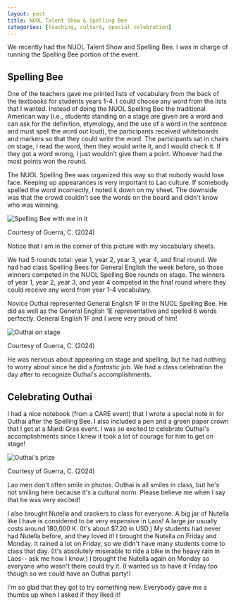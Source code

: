 ```yaml
---
layout: post
title: NUOL Talent Show & Spelling Bee
categories: [teaching, culture, special celebration]
---
```


We recently had the NUOL Talent Show and Spelling Bee. I was in charge of running the Spelling Bee portion of the event.

## Spelling Bee

One of the teachers gave me printed lists of vocabulary from the back of the textbooks for students years 1-4. I could choose any word from the lists that I wanted. Instead of doing the NUOL Spelling Bee the traditional American way (i.e., students standing on a stage are given are a word and can ask for the definition, etymology, and the use of a word in the sentence and must spell the word out loud), the participants received whiteboards and markers so that they could write the word. The participants sat in chairs on stage, I read the word, then they would write it, and I would check it. If they got a word wrong, I just wouldn't give them a point. Whoever had the most points won the round.

The NUOL Spelling Bee was organized this way so that nobody would lose face. Keeping up appearances is very important to Lao culture. If somebody spelled the word incorrectly, I noted it down on my sheet. The downside was that the crowd couldn't see the words on the board and didn't know who was winning. 

![Spelling Bee with me in it](https://lh3.googleusercontent.com/pw/AP1GczOsiDxbKZt0GQMQ3TcOunPxm_wa9aJ181i0fka27J8ry8kJJpb8Zsx03xyg1mWxb8eaujgkpgbYSRgu7kTSKoYdgQ1swjTjJNBF1YF9aTeWEBTEulhW=w1000)

Courtesy of Guerra, C. (2024)

Notice that I am in the corner of this picture with my vocabulary sheets. 

 We had 5 rounds total: year 1, year 2, year 3, year 4, and final round. We had had class Spelling Bees for General English the week before, so those winners competed in the NUOL Spelling Bee rounds on stage. The winners of year 1, year 2, year 3, and year 4 competed in the final round where they could receive any word from year 1-4 vocabulary. 

 Novice Outhai represented General English 1F in the NUOL Spelling Bee. He did as well as the General English 1E representative and spelled 6 words perfectly. General English 1F and I were very proud of him! 

 ![Outhai on stage](https://lh3.googleusercontent.com/pw/AP1GczPSP-p42FqLoL27-ThsxtTaOrxFMKlE0NKEzyB42lZHQmDJA3OicCkovHpo_qfauxL1TRaBs_nY07n5KjcfiOQAldAo5pvMPa5vv0pHGik92vsNaZDS=w1000)

 Courtesy of Guerra, C. (2024)

 He was nervous about appearing on stage and spelling, but he had nothing to worry about since he did a *fantastic* job. We had a class celebration the day after to recognize Outhai's accomplishments. 

 ## Celebrating Outhai

 I had a nice notebook (from a CARE event) that I wrote a special note in for Outhai after the Spelling Bee. I also included a pen and a green paper crown that I got at a Mardi Gras event. I was so excited to celebrate Outhai's accomplishments since I knew it took a lot of courage for him to get on stage! 

 ![Outhai's prize](https://lh3.googleusercontent.com/pw/AP1GczOubpOrL05oXxF1Ym7FbispHEfkxwfZFgHsBlyJdv-L4uK12gdEFK4m2ZiWAWEvP16RJeGi_WwdZU9wL2fC42RC-X6UPQ1MV50cssnfXNKYIR0iScML=w1000)

 Courtesy of Guerra, C. (2024)

 Lao men don't often smile in photos. Outhai is all smiles in class, but he's not smiling here because it's a cultural norm. Please believe me when I say that he was very excited! 

 I also brought Nutella and crackers to class for everyone. A big jar of Nutella like I have is considered to be very expensive in Laos! A large jar usually costs around 180,000 K. (It's about $7.20 in USD.) My students had never had Nutella before, and they loved it! I brought the Nutella on Friday and Monday. It rained a lot on Friday, so we didn't have many students come to class that day. (It's absolutely miserable to ride a bike in the heavy rain in Laos-- ask me how I know.) I brought the Nutella again on Monday so everyone who wasn't there could try it. (I wanted us to have it Friday too though so we could have an Outhai party!)

 I'm so glad that they got to try something new. Everybody gave me a thumbs up when I asked if they liked it!

<!-- Hello and welcome. The only purpose of this post is to greet you when your site comes alive for the first time.  
This post will demonstrate some of the more common content & elements found in posts.  
Feel free to delete this post when you are ready to publish your first post.  

Lorem ipsum dolor sit amet, consectetur adipiscing elit. Fusce bibendum neque eget nunc mattis eu sollicitudin enim tincidunt. Vestibulum lacus tortor, ultricies id dignissim ac, bibendum in velit.

## Some great heading (h2)

Proin convallis mi ac felis pharetra aliquam. Curabitur dignissim accumsan rutrum. In arcu magna, aliquet vel pretium et, molestie et arcu.


Mauris lobortis nulla et felis ullamcorper bibendum. Phasellus et hendrerit mauris. Proin eget nibh a massa vestibulum pretium. Suspendisse eu nisl a ante aliquet bibendum quis a nunc. Praesent varius interdum vehicula. Aenean risus libero, placerat at vestibulum eget, ultricies eu enim. Praesent nulla tortor, malesuada adipiscing adipiscing sollicitudin, adipiscing eget est.

## Another great heading (h2)

Lorem ipsum dolor sit amet, consectetur adipiscing elit. Fusce bibendum neque eget nunc mattis eu sollicitudin enim tincidunt. Vestibulum lacus tortor, ultricies id dignissim ac, bibendum in velit.

### Some great subheading (h3)

Proin convallis mi ac felis pharetra aliquam. Curabitur dignissim accumsan rutrum. In arcu magna, aliquet vel pretium et, molestie et arcu. Mauris lobortis nulla et felis ullamcorper bibendum.

Phasellus et hendrerit mauris. Proin eget nibh a massa vestibulum pretium. Suspendisse eu nisl a ante aliquet bibendum quis a nunc.

### Some great subheading (h3)

Praesent varius interdum vehicula. Aenean risus libero, placerat at vestibulum eget, ultricies eu enim. Praesent nulla tortor, malesuada adipiscing adipiscing sollicitudin, adipiscing eget est.

> This quote will *change* your life. It will reveal the <i>secrets</i> of the universe, and all the wonders of humanity. Don't <em>misuse</em> it.

Lorem ipsum dolor sit amet, consectetur adipiscing elit. Fusce bibendum neque eget nunc mattis eu sollicitudin enim tincidunt.

### Some great subheading (h3)

Vestibulum lacus tortor, ultricies id dignissim ac, bibendum in velit. Proin convallis mi ac felis pharetra aliquam. Curabitur dignissim accumsan rutrum.

In arcu magna, aliquet vel pretium et, molestie et arcu. Mauris lobortis nulla et felis ullamcorper bibendum. Phasellus et hendrerit mauris.

#### You might want a sub-subheading (h4)

In arcu magna, aliquet vel pretium et, molestie et arcu. Mauris lobortis nulla et felis ullamcorper bibendum. Phasellus et hendrerit mauris.

In arcu magna, aliquet vel pretium et, molestie et arcu. Mauris lobortis nulla et felis ullamcorper bibendum. Phasellus et hendrerit mauris.

#### But it's probably overkill (h4)

In arcu magna, aliquet vel pretium et, molestie et arcu. Mauris lobortis nulla et felis ullamcorper bibendum. Phasellus et hendrerit mauris.

##### Could be a smaller sub-heading, `pacman` (h5)

In arcu magna, aliquet vel pretium et, molestie et arcu. Mauris lobortis nulla et felis ullamcorper bibendum. Phasellus et hendrerit mauris.

###### Small yet significant sub-heading  (h6)

In arcu magna, aliquet vel pretium et, molestie et arcu. Mauris lobortis nulla et felis ullamcorper bibendum. Phasellus et hendrerit mauris.

### Highlight the code please!!

{% highlight c %}
float Q_rsqrt( float number )
{
	long i;
	float x2, y;
	const float threehalfs = 1.5F;

	x2 = number * 0.5F;
	y  = number;
	i  = * ( long * ) &y;                       // evil floating point bit level hacking
	i  = 0x5f3759df - ( i >> 1 );               // what the fuck? 
	y  = * ( float * ) &i;
	y  = y * ( threehalfs - ( x2 * y * y ) );   // 1st iteration
//	y  = y * ( threehalfs - ( x2 * y * y ) );   // 2nd iteration, this can be removed

	return y;
}
{% endhighlight %}

### Oh hai, an unordered list!!

In arcu magna, aliquet vel pretium et, molestie et arcu. Mauris lobortis nulla et felis ullamcorper bibendum. Phasellus et hendrerit mauris.

- First item, yo
- Second item, dawg
- Third item, what what?!
- Fourth item, fo sheezy my neezy

### Oh hai, an ordered list!!

In arcu magna, aliquet vel pretium et, molestie et arcu. Mauris lobortis nulla et felis ullamcorper bibendum. Phasellus et hendrerit mauris.

1. First item, yo
2. Second item, dawg
3. Third item, what what?!
4. Fourth item, fo sheezy my neezy

## Headings are cool! (h2)

Proin eget nibh a massa vestibulum pretium. Suspendisse eu nisl a ante aliquet bibendum quis a nunc. Praesent varius interdum vehicula. Aenean risus libero, placerat at vestibulum eget, ultricies eu enim. Praesent nulla tortor, malesuada adipiscing adipiscing sollicitudin, adipiscing eget est.

Praesent nulla tortor, malesuada adipiscing adipiscing sollicitudin, adipiscing eget est.

Proin eget nibh a massa vestibulum pretium. Suspendisse eu nisl a ante aliquet bibendum quis a nunc.

### Tables

Title 1               | Title 2               | Title 3               | Title 4
--------------------- | --------------------- | --------------------- | ---------------------
lorem                 | lorem ipsum           | lorem ipsum dolor     | lorem ipsum dolor sit
lorem ipsum dolor sit | lorem ipsum dolor sit | lorem ipsum dolor sit | lorem ipsum dolor sit
lorem ipsum dolor sit | lorem ipsum dolor sit | lorem ipsum dolor sit | lorem ipsum dolor sit
lorem ipsum dolor sit | lorem ipsum dolor sit | lorem ipsum dolor sit | lorem ipsum dolor sit

Title 1 | Title 2 | Title 3 | Title 4
--- | --- | --- | ---
lorem | lorem ipsum | lorem ipsum dolor | lorem ipsum dolor sit
lorem ipsum dolor sit amet | lorem ipsum dolor sit amet consectetur | lorem ipsum dolor sit amet | lorem ipsum dolor sit
lorem ipsum dolor | lorem ipsum | lorem | lorem ipsum
lorem ipsum dolor | lorem ipsum dolor sit | lorem ipsum dolor sit amet | lorem ipsum dolor sit amet consectetur -->
